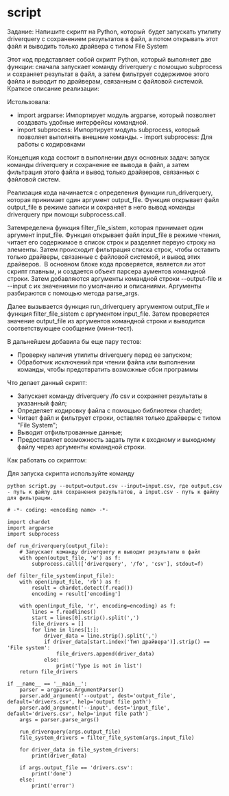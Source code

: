 # script
Задание: Напишите скрипт на Python, который  будет запускать утилиту driverquery с сохранением результатов в файл, а потом открывать этот файл и выводить только драйвера с типом File System

Этот код представляет собой скрипт Python, который выполняет две функции: сначала запускает команду driverquery с помощью subprocess и сохраняет результат в файл, а затем фильтрует содержимое этого файла и выводит по драйверам, связанным с файловой системой.
Краткое описание реализации:

Истользовала: 
- import argparse: Импортирует модуль argparse, который позволяет создавать удобные интерфейсы командной.
- import subprocess: Импортирует модуль subprocess, который позволяет выполнять внешние команды.
­- import subprocess: Для работы с кодировками 

Концепция кода состоит в выполнении двух основных задач: запуск команды driverquery и сохранение ее вывода в файл, а затем фильтрация этого файла и вывод только драйверов, связанных с файловой систем.

­Реализация кода начинается с определения функции run_driverquery, которая принимает один аргумент output_file. Функция открывает файл output_file в режиме записи и сохраняет в него вывод команды driverquery при помощи subprocess.call.

­Затемределена функция filter_file_sistem, которая принимает один аргумент input_file. Функция открывает файл input_file в режиме чтения, читает его содержимое в список строк и разделяет первую строку на элементы. Затем происходит фильтрация списка строк, чтобы оставить только драйверы, связанные с файловой системой, и вывод этих драйверов.
­
В основном блоке кода проверяется, является ли этот скрипт главным, и создается объект парсера аументов командной строки. Затем добавляются аргументы командной строки --output-file и --input с их значениями по умолчанию и описаниями. Аргументы разбираются с помощью метода parse_args.

­Далее вызывается функция run_driverquery аргументом output_file и функция filter_file_sistem с аргументом input_file. Затем проверяется значение output_file из аргументов командной строки и выводится соответствующее сообщение (мини-тест).

В дальнейшем добавила бы еще пару тестов:

+ Проверку наличия утилиты driverquery перед ее запуском;
+ Обработчик исключений при чтении файла или выполнении команды, чтобы предотвратить возможные сбои программы


Что делает данный скрипт:

- Запускает команду driverquery /fo csv и сохраняет результаты в указанный файл;
- Определяет кодировку файла с помощью библиотеки chardet;
- Читает файл и фильтрует строки, оставляя только драйверы с типом "File System";
- Выводит отфильтрованные данные;
- Предоставляет возможность задать пути к входному и выходному файлу через аргументы командной строки.

Как работать со скриптом:

Для запуска скрипта используйте команду 

```python script.py --output=output.csv --input=input.csv, где output.csv - путь к файлу для сохранения результатов, а input.csv - путь к файлу для фильтрации.```



```# !/usr/bin/env python3
# -*- coding: <encoding name> -*-

import chardet
import argparse
import subprocess

def run_driverquery(output_file):
    # Запускает команду driverquery и выводит результаты в файл
    with open(output_file, 'w') as f:
        subprocess.call(['driverquery', '/fo', 'csv'], stdout=f)

def filter_file_system(input_file):
    with open(input_file, 'rb') as f:
        result = chardet.detect(f.read())
        encoding = result['encoding']

    with open(input_file, 'r', encoding=encoding) as f:
        lines = f.readlines()
        start = lines[0].strip().split(',')
        file_drivers = []
        for line in lines[1:]:
            driver_data = line.strip().split(',')
            if driver_data[start.index('Тип драйвера')].strip() == 'File system':
                file_drivers.append(driver_data)
            else:
                print('Type is not in list')
    return file_drivers

if __name__ == '__main__':
    parser = argparse.ArgumentParser()
    parser.add_argument('--output', dest='output_file', default='drivers.csv', help='output file path')
    parser.add_argument('--input', dest='input_file', default='drivers.csv', help='input file path')
    args = parser.parse_args()

    run_driverquery(args.output_file)
    file_system_drivers = filter_file_system(args.input_file)

    for driver_data in file_system_drivers:
        print(driver_data)

    if args.output_file == 'drivers.csv':
        print('done')
    else:
        print('error')
